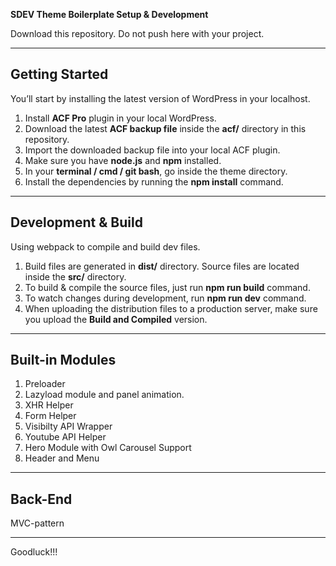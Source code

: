**SDEV Theme Boilerplate Setup & Development**

Download this repository. 
Do not push here with your project.

---

## Getting Started

You’ll start by installing the latest version of WordPress in your localhost.

1. Install **ACF Pro** plugin in your local WordPress.
2. Download the latest **ACF backup file** inside the **acf/** directory in this repository.
3. Import the downloaded backup file into your local ACF plugin.
4. Make sure you have **node.js** and **npm** installed.
5. In your **terminal / cmd / git bash**, go inside the theme directory.
6. Install the dependencies by running the **npm install** command.

---

## Development & Build

Using webpack to compile and build dev files.

1. Build files are generated in **dist/** directory. Source files are located inside the **src/** directory.
2. To build & compile the source files, just run **npm run build** command.
3. To watch changes during development, run **npm run dev** command.
4. When uploading the distribution files to a production server, make sure you upload the **Build and Compiled** version. 

---

## Built-in Modules

1. Preloader
2. Lazyload module and panel animation.
3. XHR Helper
4. Form Helper
5. Visibilty API Wrapper
6. Youtube API Helper
7. Hero Module with Owl Carousel Support
8. Header and Menu

---

## Back-End

MVC-pattern

---

Goodluck!!!